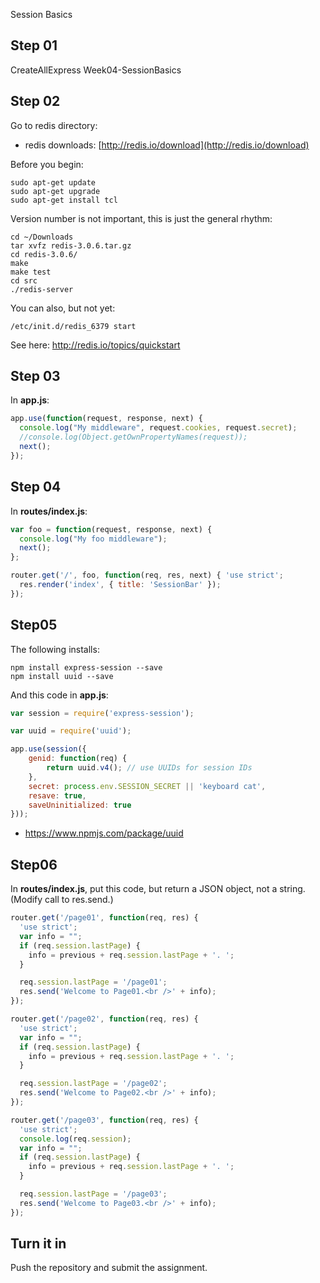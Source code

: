 
Session Basics




## Step 01

CreateAllExpress Week04-SessionBasics


## Step 02

Go to redis directory:

- redis downloads: [http://redis.io/download](http://redis.io/download)

Before you begin:

```
sudo apt-get update
sudo apt-get upgrade
sudo apt-get install tcl
```

Version number is not important, this is just the general rhythm:



```
cd ~/Downloads
tar xvfz redis-3.0.6.tar.gz
cd redis-3.0.6/
make
make test
cd src
./redis-server
```

You can also, but not yet:

```
/etc/init.d/redis_6379 start
```

See here: <http://redis.io/topics/quickstart>


## Step 03

In **app.js**:

```javascript
app.use(function(request, response, next) {
  console.log("My middleware", request.cookies, request.secret);
  //console.log(Object.getOwnPropertyNames(request));
  next();
});
```


## Step 04

In **routes/index.js**:

```javascript
var foo = function(request, response, next) {
  console.log("My foo middleware");
  next();
};

router.get('/', foo, function(req, res, next) { 'use strict';
  res.render('index', { title: 'SessionBar' });
});

```

## Step05

The following installs:

```
npm install express-session --save
npm install uuid --save
```

And this code in **app.js**:

```javascript
var session = require('express-session');

var uuid = require('uuid');

app.use(session({
    genid: function(req) {
        return uuid.v4(); // use UUIDs for session IDs
    },
    secret: process.env.SESSION_SECRET || 'keyboard cat',
    resave: true,
    saveUninitialized: true
}));

```

- <https://www.npmjs.com/package/uuid>

## Step06

In **routes/index.js**, put this code, but return a JSON object, not a string. (Modify call to res.send.)

```javascript
router.get('/page01', function(req, res) {
  'use strict';
  var info = "";
  if (req.session.lastPage) {
    info = previous + req.session.lastPage + '. ';
  }

  req.session.lastPage = '/page01';
  res.send('Welcome to Page01.<br />' + info);
});

router.get('/page02', function(req, res) {
  'use strict';
  var info = "";
  if (req.session.lastPage) {
    info = previous + req.session.lastPage + '. ';
  }

  req.session.lastPage = '/page02';
  res.send('Welcome to Page02.<br />' + info);
});

router.get('/page03', function(req, res) {
  'use strict';
  console.log(req.session);
  var info = "";
  if (req.session.lastPage) {
    info = previous + req.session.lastPage + '. ';
  }

  req.session.lastPage = '/page03';
  res.send('Welcome to Page03.<br />' + info);
});
```

## Turn it in

Push the repository and submit the assignment.
